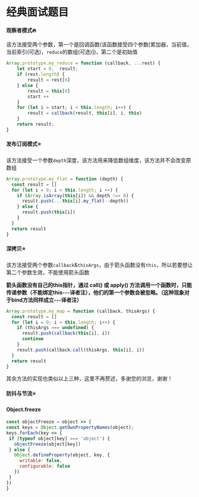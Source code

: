 # 经典面试题目



#### 观察者模式:fire:

该方法接受两个参数，第一个是回调函数(该函数接受四个参数[累加器，当前值，当前索引(可选)，`reduce`的数组(可选)])，第二个是初始值
```js
Array.prototype.my_reduce = function (callback, ...rest) {
    let start = 0,  result;
    if (rest.length) {
        result = rest[0]
    } else {
        result = this[0]
        start ++
    }
    for (let i = start; i < this.length; i++) {
        result = callback(result, this[i], i, this)
    }
    return result;
}
```

#### 发布订阅模式:star:
该方法接受一个参数`depth`深度，该方法用来降低数组维度，该方法并不会改变原数组

```js
Array.prototype.my_flat = function (depth) {
  const result = []
  for (let i = 0; i < this.length; i ++) {
    if (Array.isArray(this[i]) && depth !== 0) {
      result.push(...this[i].my_flat(--depth))
    } else {
      result.push(this[i])
    }
  }
  return result
}
```

#### 深拷贝:star:
   该方法接受两个参数`callback`&`thisArgs`，由于箭头函数没有`this`，所以若要想让第二个参数生效，不能使用箭头函数

**箭头函数没有自己的this指针，通过 call() 或 apply() 方法调用一个函数时，只能传递参数（不能绑定this---译者注），他们的第一个参数会被忽略。（这种现象对于bind方法同样成立---译者注）**

```js
Array.prototype.my_map = function (callback, thisArgs) {
  const result = []
  for (let i = 0; i < this.length; i++) {
    if (thisArgs === undefined) {
      result.push(callback(this[i], i))
      continue
    }
    result.push(callback.call(thisArgs, this[i], i))
  }
  return result
}
```

其余方法的实现也类似以上三种，这里不再赘述，多谢您的浏览，谢谢！

#### 防抖与节流:star:

 





#### Object.freeze

   ```js
const objectFreeze = object => {
  const keys = Object.getOwnPropertyNames(object);
  keys.forEach(key => {
    if (typeof object[key] === 'object') {
      objectFreeze(object[key])
    } else {
      Object.defineProperty(object, key, {
        writable: false,
        configurable: false
      })
    }
  })
}
   ```




